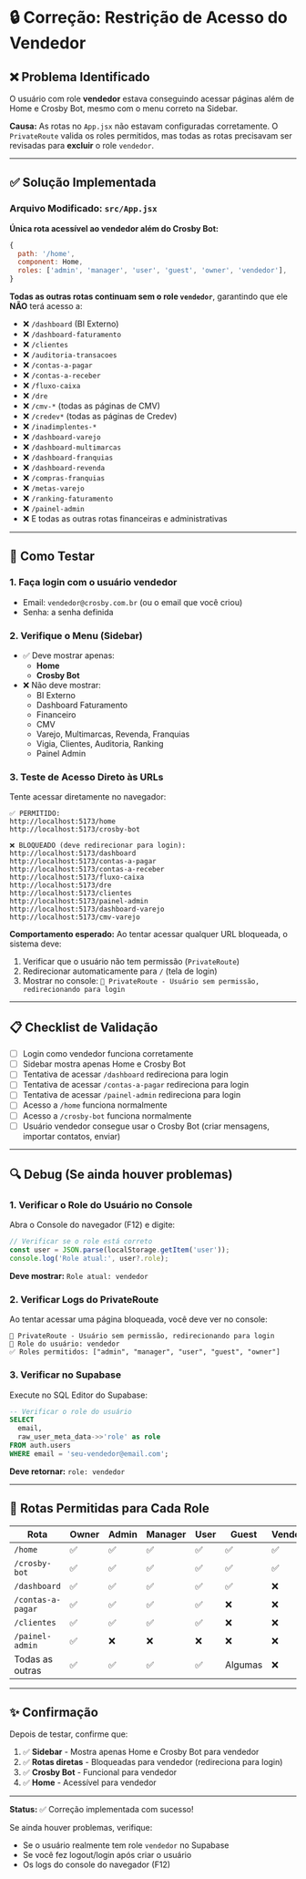 # 🔒 Correção: Restrição de Acesso do Vendedor

## ❌ Problema Identificado

O usuário com role **vendedor** estava conseguindo acessar páginas além de Home e Crosby Bot, mesmo com o menu correto na Sidebar.

**Causa:** As rotas no `App.jsx` não estavam configuradas corretamente. O `PrivateRoute` valida os roles permitidos, mas todas as rotas precisavam ser revisadas para **excluir** o role `vendedor`.

---

## ✅ Solução Implementada

### Arquivo Modificado: `src/App.jsx`

**Única rota acessível ao vendedor além do Crosby Bot:**

```javascript
{
  path: '/home',
  component: Home,
  roles: ['admin', 'manager', 'user', 'guest', 'owner', 'vendedor'],
}
```

**Todas as outras rotas continuam sem o role `vendedor`**, garantindo que ele **NÃO** terá acesso a:

- ❌ `/dashboard` (BI Externo)
- ❌ `/dashboard-faturamento`
- ❌ `/clientes`
- ❌ `/auditoria-transacoes`
- ❌ `/contas-a-pagar`
- ❌ `/contas-a-receber`
- ❌ `/fluxo-caixa`
- ❌ `/dre`
- ❌ `/cmv-*` (todas as páginas de CMV)
- ❌ `/credev*` (todas as páginas de Credev)
- ❌ `/inadimplentes-*`
- ❌ `/dashboard-varejo`
- ❌ `/dashboard-multimarcas`
- ❌ `/dashboard-franquias`
- ❌ `/dashboard-revenda`
- ❌ `/compras-franquias`
- ❌ `/metas-varejo`
- ❌ `/ranking-faturamento`
- ❌ `/painel-admin`
- ❌ E todas as outras rotas financeiras e administrativas

---

## 🧪 Como Testar

### 1. **Faça login com o usuário vendedor**

- Email: `vendedor@crosby.com.br` (ou o email que você criou)
- Senha: a senha definida

### 2. **Verifique o Menu (Sidebar)**

- ✅ Deve mostrar apenas:
  - **Home**
  - **Crosby Bot**
- ❌ Não deve mostrar:
  - BI Externo
  - Dashboard Faturamento
  - Financeiro
  - CMV
  - Varejo, Multimarcas, Revenda, Franquias
  - Vigia, Clientes, Auditoria, Ranking
  - Painel Admin

### 3. **Teste de Acesso Direto às URLs**

Tente acessar diretamente no navegador:

```
✅ PERMITIDO:
http://localhost:5173/home
http://localhost:5173/crosby-bot

❌ BLOQUEADO (deve redirecionar para login):
http://localhost:5173/dashboard
http://localhost:5173/contas-a-pagar
http://localhost:5173/contas-a-receber
http://localhost:5173/fluxo-caixa
http://localhost:5173/dre
http://localhost:5173/clientes
http://localhost:5173/painel-admin
http://localhost:5173/dashboard-varejo
http://localhost:5173/cmv-varejo
```

**Comportamento esperado:** Ao tentar acessar qualquer URL bloqueada, o sistema deve:

1. Verificar que o usuário não tem permissão (`PrivateRoute`)
2. Redirecionar automaticamente para `/` (tela de login)
3. Mostrar no console: `🚫 PrivateRoute - Usuário sem permissão, redirecionando para login`

---

## 📋 Checklist de Validação

- [ ] Login como vendedor funciona corretamente
- [ ] Sidebar mostra apenas Home e Crosby Bot
- [ ] Tentativa de acessar `/dashboard` redireciona para login
- [ ] Tentativa de acessar `/contas-a-pagar` redireciona para login
- [ ] Tentativa de acessar `/painel-admin` redireciona para login
- [ ] Acesso a `/home` funciona normalmente
- [ ] Acesso a `/crosby-bot` funciona normalmente
- [ ] Usuário vendedor consegue usar o Crosby Bot (criar mensagens, importar contatos, enviar)

---

## 🔍 Debug (Se ainda houver problemas)

### 1. Verificar o Role do Usuário no Console

Abra o Console do navegador (F12) e digite:

```javascript
// Verificar se o role está correto
const user = JSON.parse(localStorage.getItem('user'));
console.log('Role atual:', user?.role);
```

**Deve mostrar:** `Role atual: vendedor`

### 2. Verificar Logs do PrivateRoute

Ao tentar acessar uma página bloqueada, você deve ver no console:

```
🚫 PrivateRoute - Usuário sem permissão, redirecionando para login
👤 Role do usuário: vendedor
✅ Roles permitidos: ["admin", "manager", "user", "guest", "owner"]
```

### 3. Verificar no Supabase

Execute no SQL Editor do Supabase:

```sql
-- Verificar o role do usuário
SELECT
  email,
  raw_user_meta_data->>'role' as role
FROM auth.users
WHERE email = 'seu-vendedor@email.com';
```

**Deve retornar:** `role: vendedor`

---

## 🎯 Rotas Permitidas para Cada Role

| Rota              | Owner | Admin | Manager | User | Guest   | Vendedor |
| ----------------- | ----- | ----- | ------- | ---- | ------- | -------- |
| `/home`           | ✅    | ✅    | ✅      | ✅   | ✅      | ✅       |
| `/crosby-bot`     | ✅    | ✅    | ✅      | ✅   | ✅      | ✅       |
| `/dashboard`      | ✅    | ✅    | ✅      | ✅   | ✅      | ❌       |
| `/contas-a-pagar` | ✅    | ✅    | ✅      | ✅   | ❌      | ❌       |
| `/clientes`       | ✅    | ✅    | ✅      | ✅   | ❌      | ❌       |
| `/painel-admin`   | ✅    | ❌    | ❌      | ❌   | ❌      | ❌       |
| Todas as outras   | ✅    | ✅    | ✅      | ✅   | Algumas | ❌       |

---

## ✨ Confirmação

Depois de testar, confirme que:

1. ✅ **Sidebar** - Mostra apenas Home e Crosby Bot para vendedor
2. ✅ **Rotas diretas** - Bloqueadas para vendedor (redireciona para login)
3. ✅ **Crosby Bot** - Funcional para vendedor
4. ✅ **Home** - Acessível para vendedor

---

**Status:** ✅ Correção implementada com sucesso!

Se ainda houver problemas, verifique:

- Se o usuário realmente tem role `vendedor` no Supabase
- Se você fez logout/login após criar o usuário
- Os logs do console do navegador (F12)
